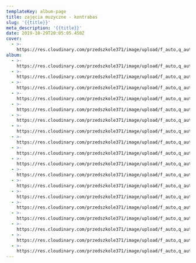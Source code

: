 ```yaml
---
templateKey: album-page
title: zajęcia muzyczne - kontrabas
slug: '{{title}}'
meta_description: '{{title}}'
date: 2019-10-29T20:05:05.450Z
cover: 
  - >-
    https://res.cloudinary.com/przedszkole371/image/upload/f_auto,q_auto/c_fill,w_1200/v1573679215/Albumy%20zdj%C4%99%C4%87/2019/Zaj%C4%99cia%20muzyczne%20-%20kontrabas/kifnxwv7ucbatd0fhxda.jpg
album:
  - >-
    https://res.cloudinary.com/przedszkole371/image/upload/f_auto,q_auto/c_fill,w_1200/v1573679234/Albumy%20zdj%C4%99%C4%87/2019/Zaj%C4%99cia%20muzyczne%20-%20kontrabas/iu8cdqan5pocj5u90ce3.jpg
  - >-
    https://res.cloudinary.com/przedszkole371/image/upload/f_auto,q_auto/c_fill,w_1200/v1573679217/Albumy%20zdj%C4%99%C4%87/2019/Zaj%C4%99cia%20muzyczne%20-%20kontrabas/qdmbq5quxy7maru90ikr.jpg
  - >-
    https://res.cloudinary.com/przedszkole371/image/upload/f_auto,q_auto/c_fill,w_1200/v1573679217/Albumy%20zdj%C4%99%C4%87/2019/Zaj%C4%99cia%20muzyczne%20-%20kontrabas/v1smirziw196lwesismb.jpg
  - >-
    https://res.cloudinary.com/przedszkole371/image/upload/f_auto,q_auto/c_fill,w_1200/v1573679215/Albumy%20zdj%C4%99%C4%87/2019/Zaj%C4%99cia%20muzyczne%20-%20kontrabas/kifnxwv7ucbatd0fhxda.jpg
  - >-
    https://res.cloudinary.com/przedszkole371/image/upload/f_auto,q_auto/c_fill,w_1200/v1573679214/Albumy%20zdj%C4%99%C4%87/2019/Zaj%C4%99cia%20muzyczne%20-%20kontrabas/z6zbaqbbwqfuf7ctwfy2.jpg
  - >-
    https://res.cloudinary.com/przedszkole371/image/upload/f_auto,q_auto/c_fill,w_1200/v1573679213/Albumy%20zdj%C4%99%C4%87/2019/Zaj%C4%99cia%20muzyczne%20-%20kontrabas/f2iykotirkzysk7zdx4g.jpg
  - >-
    https://res.cloudinary.com/przedszkole371/image/upload/f_auto,q_auto/c_fill,w_1200/v1573679213/Albumy%20zdj%C4%99%C4%87/2019/Zaj%C4%99cia%20muzyczne%20-%20kontrabas/gq6jhx8ntyl23cx5iw8p.jpg
  - >-
    https://res.cloudinary.com/przedszkole371/image/upload/f_auto,q_auto/c_fill,w_1200/v1573679209/Albumy%20zdj%C4%99%C4%87/2019/Zaj%C4%99cia%20muzyczne%20-%20kontrabas/zakyeiamhmut0pzciiwa.jpg
  - >-
    https://res.cloudinary.com/przedszkole371/image/upload/f_auto,q_auto/c_fill,w_1200/v1573679208/Albumy%20zdj%C4%99%C4%87/2019/Zaj%C4%99cia%20muzyczne%20-%20kontrabas/cpkgilexrphadhw2wkvg.jpg
  - >-
    https://res.cloudinary.com/przedszkole371/image/upload/f_auto,q_auto/c_fill,w_1200/v1573679207/Albumy%20zdj%C4%99%C4%87/2019/Zaj%C4%99cia%20muzyczne%20-%20kontrabas/ykb3wd8qsokz2isiyrdt.jpg
  - >-
    https://res.cloudinary.com/przedszkole371/image/upload/f_auto,q_auto/c_fill,w_1200/v1573679203/Albumy%20zdj%C4%99%C4%87/2019/Zaj%C4%99cia%20muzyczne%20-%20kontrabas/k89fie4oyfhzbkdkpmka.jpg
  - >-
    https://res.cloudinary.com/przedszkole371/image/upload/f_auto,q_auto/c_fill,w_1200/v1573679203/Albumy%20zdj%C4%99%C4%87/2019/Zaj%C4%99cia%20muzyczne%20-%20kontrabas/fsimkypfvj9vtqbxtee2.jpg
  - >-
    https://res.cloudinary.com/przedszkole371/image/upload/f_auto,q_auto/c_fill,w_1200/v1573679200/Albumy%20zdj%C4%99%C4%87/2019/Zaj%C4%99cia%20muzyczne%20-%20kontrabas/gowoo1yvwyxew2d9lksu.jpg
  - >-
    https://res.cloudinary.com/przedszkole371/image/upload/f_auto,q_auto/c_fill,w_1200/v1573679193/Albumy%20zdj%C4%99%C4%87/2019/Zaj%C4%99cia%20muzyczne%20-%20kontrabas/it25vsv7twapkavbdljg.jpg
  - >-
    https://res.cloudinary.com/przedszkole371/image/upload/f_auto,q_auto/c_fill,w_1200/v1573679192/Albumy%20zdj%C4%99%C4%87/2019/Zaj%C4%99cia%20muzyczne%20-%20kontrabas/rmfnnx9hncpxq6otb3nu.jpg
  - >-
    https://res.cloudinary.com/przedszkole371/image/upload/f_auto,q_auto/c_fill,w_1200/v1573679192/Albumy%20zdj%C4%99%C4%87/2019/Zaj%C4%99cia%20muzyczne%20-%20kontrabas/umesrokbisy3wc3rldiu.jpg
  - >-
    https://res.cloudinary.com/przedszkole371/image/upload/f_auto,q_auto/c_fill,w_1200/v1573679192/Albumy%20zdj%C4%99%C4%87/2019/Zaj%C4%99cia%20muzyczne%20-%20kontrabas/on5ethcbhsz4pwot0cuh.jpg
  - >-
    https://res.cloudinary.com/przedszkole371/image/upload/f_auto,q_auto/c_fill,w_1200/v1573679192/Albumy%20zdj%C4%99%C4%87/2019/Zaj%C4%99cia%20muzyczne%20-%20kontrabas/g1tumec7kqufk4e9goin.jpg
---
```


